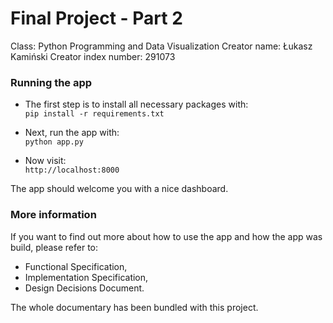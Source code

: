 # Final Project - Part 2
Class: Python Programming and Data Visualization
Creator name: Łukasz Kamiński
Creator index number: 291073

### Running the app

* The first step is to install all necessary packages with:  
```pip install -r requirements.txt```

* Next, run the app with:  
```python app.py```

* Now visit:  
```http://localhost:8000```

The app should welcome you with a nice dashboard.

### More information

If you want to find out more about how to use the app
and how the app was build, please refer to:

* Functional Specification,
* Implementation Specification,
* Design Decisions Document.

The whole documentary has been bundled with this project.

